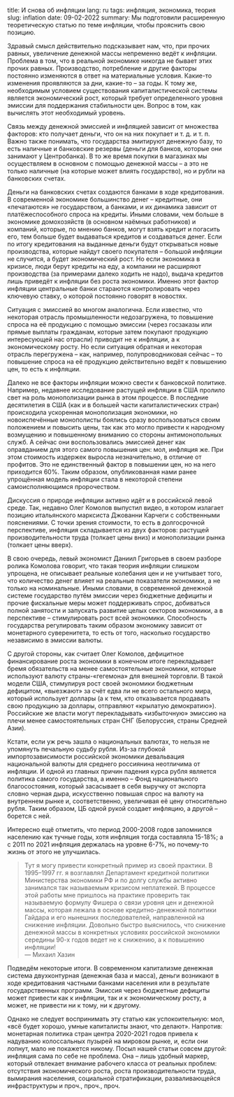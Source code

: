 title: И снова об инфляции
lang: ru
tags: инфляция, экономика, теория
slug: inflation
date: 09-02-2022
summary: Мы подготовили расширенную теоретическую статью по теме инфляции, чтобы прояснить свою позицию.

Здравый смысл действительно подсказывает нам, что, при прочих равных, увеличение денежной массы непременно ведёт к инфляции. Проблема в том, что в реальной экономике никогда не бывает этих прочих равных. Производство, потребление и другие факторы постоянно изменяются в ответ на материальные условия. Какие-то изменения проявляются за дни, какие-то – за годы. К тому же, необходимым условием существования капиталистической системы является экономический рост, который требует определенного уровня эмиссии для поддержания стабильности цен. Вопрос в том, как вычислять этот необходимый уровень.

Связь между денежной эмиссией и инфляцией зависит от множества факторов: кто получает деньги, что он на них покупает и т. д. и т. п. Важно также понимать, что государства эмитируют денежную базу, то есть наличные и банковские резервы (деньги для банков, которые они занимают у Центробанка). В то же время покупки в магазинах мы осуществляем в основном с помощью денежной массы – а это не только наличные (на которые может влиять государство), но и рубли на банковских счетах.

Деньги на банковских счетах создаются банками в ходе кредитования. В современной экономике большинство денег – кредитные, они «печатаются» не государством, а банками, и их динамика зависит от платёжеспособного спроса на кредиты. Иными словами, чем больше в экономике домохозяйств (в основном наёмных работников) и компаний, которые, по мнению банков, могут взять кредит и погасить его, тем больше будет выдаваться кредитов и создаваться денег. Если по итогу кредитования на выданные деньги будут открываться новые производства, которые найдут своего покупателя – большой инфляции не случится, а будет экономический рост. Но если экономика в кризисе, люди берут кредиты на еду, а компании не расширяют производства (за примерами далеко ходить не надо), выдача кредитов лишь приведёт к инфляции без роста экономики. Именно этот фактор инфляции центральные банки стараются контролировать через ключевую ставку, о которой постоянно говорят в новостях.

Ситуация с эмиссией во многом аналогична. Если известно, что некоторая отрасль промышленности недозагружена, то повышение спроса на её продукцию с помощью эмиссии (через госзаказы или прямые выплаты гражданам, которые затем покупают продукцию интересующей нас отрасли) приводит не к инфляции, а к экономическому росту. Но если ситуация обратная и некоторая отрасль перегружена – как, например, полупроводниковая сейчас – то повышение спроса на её продукцию действительно ведёт к повышению цен, то есть к инфляции.

Далеко не все факторы инфляции можно свести к банковской политике. Например, недавнее исследование растущей инфляции в США пролило свет на роль монополизации рынка в этом процессе. В последние десятилетия в США (как и в большей части капиталистических стран) происходила ускоренная монополизация экономики, но новоиспечённые монополисты боялись сразу воспользоваться своим положением и повысить цены, так как это могло привести к народному возмущению и повышенному вниманию со стороны антимонопольных служб. А сейчас они воспользовались эмиссией денег как оправданием для этого самого повышения цен: мол, инфляция же. При этом стоимость издержек выросла незначительно, в отличие от профитов. Это не единственный фактор в повышении цен, но на него приходится 60%. Таким образом, опубликованная нами ранее упрощённая модель инфляции стала в некоторой степени самоисполняющимся пророчеством.

Дискуссия о природе инфляции активно идёт и в российской левой среде. Так, недавно Олег Комолов выпустил видео, в котором излагает позицию итальянского марксиста Джованни Карчеги с собственными пояснениями. С точки зрения стоимости, то есть в долгосрочной перспективе, инфляция складывается из двух факторов: растущей производительности труда (толкает цены вниз) и монополизации рынка (толкает цены вверх). 

В свою очередь, левый экономист Даниил Григорьев в своем разборе ролика Комолова говорит, что такая теория инфляции слишком упрощена, не описывает реальные колебания цен и не учитывает того, что количество денег влияет на реальные показатели экономики, а не только на номинальные. Иными словами, в современной денежной системе государство путём эмиссии через бюджетные дефициты и прочие фискальные меры может поддерживать спрос, добиваться полной занятости и запускать развитие целых секторов экономики, а в перспективе – стимулировать рост всей экономики. Способность государства регулировать таким образом экономику зависит от монетарного суверенитета, то есть от того, насколько государство независимо в эмиссии валюты. 

С другой стороны, как считает Олег Комолов, дефицитное финансирование роста экономики в конечном итоге перекладывает бремя обязательств на менее самостоятельные экономики, которые используют валюту страны-«гегемона» для внешней торговли. В такой модели США, стимулируя рост своей экономики бюджетным дефицитом, «выезжают» за счёт едва ли не всего остального мира, который использует доллары (а к тем, кто отказывается продавать свою продукцию за доллары, отправляют «крылатую демократию»). Российские же власти могут перекладывать «избыточную» эмиссию на плечи менее самостоятельных стран СНГ (Белоруссия, страны Средней Азии).

Кстати, если уж речь зашла о национальных валютах, то нельзя не упомянуть печальную судьбу рубля. Из-за глубокой импортозависимости российской экономики девальвация национальной валюты для среднего россиянина неотличима от инфляции. И одной из главных причин падения курса рубля является политика самого государства, а именно – Фонд национального благосостояния, который засасывает в себя выручку от экспорта словно черная дыра, искусственно повышая спрос на валюту на внутреннем рынке и, соответственно, увеличивая её цену относительно рубля. Таким образом, ЦБ одной рукой создает инфляцию, а другой – борется с ней.

Интересно ещё отметить, что период 2000-2008 годов запомнился населению как тучные годы, хотя инфляция тогда составляла 15-18%; а с 2011 по 2021 инфляция держалась на уровне  6-7%, но почему-то жизнь от этого не улучшилась.

> Тут я могу привести конкретный пример из своей практики. В 1995–1997 гг. я возглавлял Департамент кредитной политики Министерства экономики РФ и по долгу службы активно занимался так называемым кризисом неплатежей. В процессе этой работы мне пришлось на практике проверить так называемую формулу Фишера о связи уровня цен и денежной массы, которая лежала в основе кредитно-денежной политики Гайдара и его нынешних последователей, направленной на снижение инфляции. Довольно быстро выяснилось, что снижение денежной массы в конкретных условиях российской экономики середины 90-х годов ведет не к снижению, а к повышению инфляции!  
> — Михаил Хазин

Подведём некоторые итоги. В современном капитализме денежная система двухконтурная (денежная база и масса), деньги возникают в ходе кредитования частными банками населения или в результате государственных программ. Эмиссия через бюджетные дефициты может привести как к инфляции, так и к экономическому росту, а может, не привести ни к тому, ни к другому.

Однако не следует воспринимать эту статью как успокоительную: мол, «всё будет хорошо, умные капиталисты знают, что делают». Напротив: монетарная политика стран центра 2020-2021 годов  привела к надуванию колоссальных пузырей на мировом рынке, и, если они лопнут, мало не покажется никому. Посыл нашей статьи совсем другой: инфляция сама по себе не проблема. Она – лишь удобный маркер, который отвлекает внимание рабочего класса от реальных проблем: отсутствия экономического роста, роста производительности труда, вымирания населения, социальной стратификации, разваливающейся инфраструктуры и проч., проч., проч.
